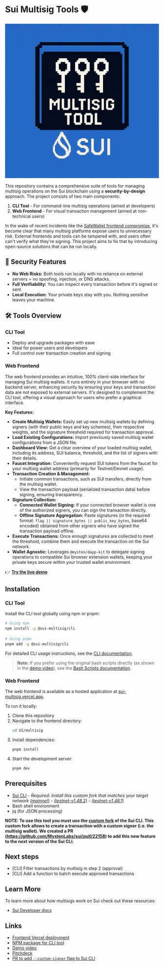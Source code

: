 # Sui Multisig Tools 🛡️

![logo](/assets/logo.png)

This repository contains a comprehensive suite of tools for managing multisig operations on the Sui blockchain using a **security-by-design** approach. The project consists of two main components:

1. **CLI Tool** - For command-line multisig operations (aimed at developers)
2. **Web Frontend** - For visual transaction management (aimed at non-technical users)

In the wake of recent incidents like the [SafeWallet frontend compromise](https://x.com/safe/status/1894768522720350673), it's become clear that many multisig platforms expose users to unnecessary risk. External frontends and tools can be tampered with, and users often can't verify what they're signing. This project aims to fix that by introducing open-source solutions that can be run locally.

## 🔐 Security Features

- **No Web Risks:** Both tools run locally with no reliance on external servers = no spoofing, injection, or DNS attacks.
- **Full Verifiability:** You can inspect every transaction before it's signed or sent.
- **Local Execution:** Your private keys stay with you. Nothing sensitive leaves your machine.

## 🛠️ Tools Overview

### CLI Tool
- Deploy and upgrade packages with ease
- Ideal for power users and developers
- Full control over transaction creation and signing

### Web Frontend
The web frontend provides an intuitive, 100% client-side interface for managing Sui multisig wallets. It runs entirely in your browser with no backend server, enhancing security by ensuring your keys and transaction data are not exposed to external servers. It's designed to complement the CLI tool, offering a visual approach for users who prefer a graphical interface.

**Key Features:**
- **Create Multisig Wallets:** Easily set up new multisig wallets by defining signers (with their public keys and key schemes), their respective weights, and the signature threshold required for transaction approval.
- **Load Existing Configurations:** Import previously saved multisig wallet configurations from a JSON file.
- **Dashboard View:** Get a clear overview of your loaded multisig wallet, including its address, SUI balance, threshold, and the list of signers with their details.
- **Faucet Integration:** Conveniently request SUI tokens from the faucet for your multisig wallet address (primarily for Testnet/Devnet usage).
- **Transaction Creation & Management:**
    - Initiate common transactions, such as SUI transfers, directly from the multisig wallet.
    - View the transaction payload (serialized transaction data) before signing, ensuring transparency.
- **Signature Collection:**
    - **Connected Wallet Signing:** If your connected browser wallet is one of the authorized signers, you can sign the transaction directly.
    - **Offline Signature Aggregation:** Paste signatures (in the required format: `flag || signature_bytes || public_key_bytes`, base64 encoded) obtained from other signers who have signed the transaction payload offline.
- **Execute Transactions:** Once enough signatures are collected to meet the threshold, combine them and execute the transaction on the Sui network.
- **Wallet Agnostic:** Leverages `@mysten/dapp-kit` to delegate signing operations to compatible Sui browser extension wallets, keeping your private keys secure within your trusted wallet environment.

👉 **[Try the live demo](https://sui-multisig.vercel.app/)**

## Installation

### CLI Tool

Install the CLI tool globally using npm or pnpm:

```bash
# Using npm
npm install -g @sui-multisig/cli

# Using pnpm
pnpm add -g @sui-multisig/cli
```

For detailed CLI usage instructions, see the [CLI documentation](cli/README.md).

> **Note:** If you prefer using the original bash scripts directly (as shown in the [demo video](https://youtu.be/GX_vhvUv8ks)), see the [Bash Scripts documentation](docs/bash-scripts.md).

### Web Frontend

The web frontend is available as a hosted application at [sui-multisig.vercel.app](https://sui-multisig.vercel.app/).

To run it locally:

1. Clone this repository
2. Navigate to the frontend directory:
   ```bash
   cd UI/multisig
   ```
3. Install dependencies:
   ```bash
   pnpm install
   ```
4. Start the development server:
   ```bash
   pnpm dev
   ```

## Prerequisites

- [Sui CLI](https://docs.sui.io/references/cli/client) - *Required: Install this custom fork that matches your target network [ (mainnet)](https://github.com/arjanjohan/sui/tree/custom-signer) - [(testnet-v1.48.2)](https://github.com/arjanjohan/sui/tree/custom-signer-testnet) - [(testnet-v1.48.1)](https://github.com/arjanjohan/sui/tree/custom-signer-testnet-v1.48.1)*
- Bash shell environment
- jq (for JSON processing)

__NOTE: To use this tool you must use the [custom fork](https://github.com/arjanjohan/sui/tree/custom-signer) of the Sui CLI. This custom fork allows to create a transaction with a custom signer (i.e. the multisig wallet). We created a PR (https://github.com/MystenLabs/sui/pull/22158) to add this new feature to the next version of the Sui CLI.__

## Next steps

- [CLI] Filter transactions by multisig in step 2 (approval)
- [CLI] Add a function to batch execute approved transactions

## Learn More

To learn more about how multisigs work on Sui check out these resources:
- [Sui Developer docs](https://docs.sui.io/concepts/cryptography/transaction-auth/multisig)

## Links
- [Frontend Vercel deployment](https://sui-multisig.vercel.app/)
- [NPM package for CLI tool](https://www.npmjs.com/package/sui-multisig-cli)
- [Demo video](https://youtu.be/GX_vhvUv8ks)
- [Pitchdeck](https://docs.google.com/presentation/d/1h-x2YUOr8FiCrCc1weWM6xX1A-5ekZF8Z5Fn9xboOUE/edit?usp=sharing)
- [PR to add `--custom-signer` flag to Sui CLI](https://github.com/MystenLabs/sui/pull/22158)